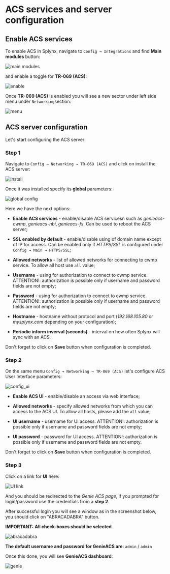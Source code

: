 ACS services and server configuration
==========

## Enable ACS services

To enable ACS in Splynx, navigate to `Config → Integrations` and find **Main modules** button:

![main modules](how_to_enable.png)

and enable a toggle for **TR-069 (ACS)**:

![enable](how_to_enable1.png)

Once **TR-069 (ACS)** is enabled you will see a new sector under left side menu under `Networking`section:

![menu](menu.png)

## ACS server configuration

Let's start configuring the ACS server:

### Step 1

Navigate to `Config → Networking → TR-069 (ACS)` and click on install the ACS server:

![install](install.png)

Once it was installed specify its **global** parameters:

![global config](config.png)

Here we have the next options:

* **Enable ACS services** - enable/disable ACS servicesn such as *genieacs-cwmp*, *genieacs-nbi*, *genieacs-fs*. Can be used to reboot the ACS server;

* **SSL enabled by default** - enable/disable using of domain name except of IP for access. Can be enabled only if *HTTPS/SSL* is configured under `Config → Main → HTTPS/SSL`;

* **Allowed networks** - list of allowed networks for connecting to cwmp service. To allow all host use `all` value;

* **Username** - using for authorization to connect to cwmp service. ATTENTION!: authorization is possible only if username and password fields are not empty;

* **Password** - using for authorization to connect to cwmp service. ATTENTION!: authorization is possible only if username and password fields are not empty;

* **Hostname** - hostname without protocol and port (*192.168.105.80* or *mysplynx.com* depending on your configuration);

* **Periodic inform inverval (seconds)** - interval on how often Splynx will sync with an ACS.

Don't forget to click on **Save** button when configuration is completed.

### Step 2

On the same menu `Config → Networking → TR-069 (ACS)` let's configure ACS User Interface parameters:

![config_ui](config_ui.png)

* **Enable ACS UI** - enable/disable an access via web interface;

* **Allowed networks** - specify allowed networks from which you can access to the ACS UI. To allow all hosts, please add the `all` value;

* **UI username** - username for UI access. ATTENTION!: authorization is possible only if username and password fields are not empty;

* **UI password** - password for UI access. ATTENTION!: authorization is possible only if username and password fields are not empty.

Don't forget to click on **Save** button when configuration is completed.

### Step 3

Click on a link for **UI** here:

![UI link](config_acs.png)

And you should be redirected to the *Genie ACS page*, if you prompted for login/password use the credentials from a **step 2**.

After successful login you will see a window as in the screenshot below, you should click on "ABRACADABRA" button.

**IMPORTANT:** **All check-boxes should be selected**.

![abracadabra](abracadabra.png)

**The default username and password for GenieACS are**: `admin` / `admin`

Once this done, you will see **GenieACS dashboard**:

![genie](genie.png)
